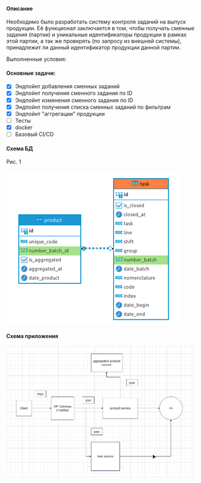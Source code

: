 #### Описание

Необходимо было разработать систему контроля заданий на выпуск продукции. 
Её функционал заключается в том, чтобы получать сменные задания (партии) и уникальные идентификаторы продукции в рамках этой партии, 
а так же проверять (по запросу из внешней системы), принадлежит ли данный идентификатор продукции данной партии.

Выполненные условия:

#### Основные задачи:

- [x] Эндпойнт добавления сменных заданий
- [x] Эндпойнт получения сменного задания по ID
- [x] Эндпойнт изменения сменного задания по ID
- [x] Эндпойнт получения списка сменных заданий по фильтрам
- [x] Эндпойнт "аггрегации" продукции
- [ ] Тесты
- [x] docker
- [ ] Базовый CI/CD

#### Схема БД

Рис. 1

![Рис. 1](https://github.com/iriskin77/test_task_mservice/blob/master/images/db_schema_test_task.png)

#### Схема приложения

![Рис. 2](https://github.com/iriskin77/test_task_mservice/blob/master/images/grpc_services.png)
